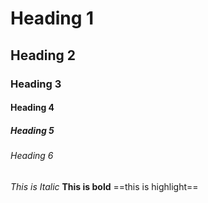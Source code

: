 # Heading 1
## Heading 2
### Heading 3
#### Heading 4
##### Heading 5
###### Heading 6

*This is Italic*
**This is bold**
==this is highlight==
